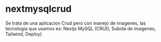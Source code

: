 # nextmysqlcrud

Se trata de una aplicacion Crud pero con manejo de imagenes, las tecnologia que usamos es: Nextjs MySQL (CRUD, Subida de imagenes, Tailwind, Deploy)
